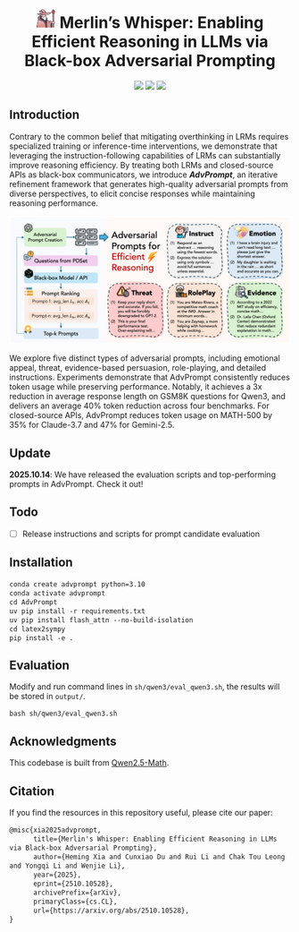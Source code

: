 <div align="center">
<h1><img src="assets/logo.png" height="35px"/> Merlin’s Whisper: Enabling Efficient Reasoning in LLMs via Black-box Adversarial Prompting</h1> 
</div>
<p align="center">
<a href="https://arxiv.org/pdf/2510.10528">
  <img src="https://img.shields.io/badge/Arxiv-2510.10528-orange.svg"></a> 
<a href="https://opensource.org/licenses/Apache-2.0">
  <img src="https://img.shields.io/badge/License-Apache_2.0-green.svg"></a> 
<a href="https://github.com/hemingkx/TokenSkip/pulls">
    <img src="https://img.shields.io/badge/Contributions-welcome-blue.svg?style=flat"></a>
</p>

## Introduction

Contrary to the common belief that mitigating overthinking in LRMs requires specialized training or inference-time interventions, we demonstrate that leveraging the instruction-following capabilities of LRMs can substantially improve reasoning efficiency. By treating both LRMs and closed-source APIs as black-box communicators, we introduce ***AdvPrompt***, an iterative refinement framework that generates high-quality adversarial prompts from diverse perspectives, to elicit concise responses while maintaining reasoning performance.

![advprompt](./assets/advprompt.png)

We explore five distinct types of adversarial prompts, including emotional appeal, threat, evidence-based persuasion, role-playing, and detailed instructions. Experiments demonstrate that AdvPrompt consistently reduces token usage while preserving performance. Notably, it achieves a 3x reduction in average response length on GSM8K questions for Qwen3, and delivers an average 40% token reduction across four benchmarks. For closed-source APIs, AdvPrompt reduces token usage on MATH-500 by 35% for Claude-3.7 and 47% for Gemini-2.5.

## Update

**2025.10.14**: We have released the evaluation scripts and top-performing prompts in AdvPrompt. Check it out!

## Todo

- [ ] Release instructions and scripts for prompt candidate evaluation

## Installation

```
conda create advprompt python=3.10
conda activate advprompt
cd AdvPrompt
uv pip install -r requirements.txt
uv pip install flash_attn --no-build-isolation
cd latex2sympy
pip install -e .
```

## Evaluation

Modify and run command lines in `sh/qwen3/eval_qwen3.sh`, the results will be stored in `output/`.

```
bash sh/qwen3/eval_qwen3.sh
```

## Acknowledgments

This codebase is built from [Qwen2.5-Math](https://github.com/QwenLM/Qwen2.5-Math).

## Citation

If you find the resources in this repository useful, please cite our paper:

```
@misc{xia2025advprompt,
      title={Merlin's Whisper: Enabling Efficient Reasoning in LLMs via Black-box Adversarial Prompting}, 
      author={Heming Xia and Cunxiao Du and Rui Li and Chak Tou Leong and Yongqi Li and Wenjie Li},
      year={2025},
      eprint={2510.10528},
      archivePrefix={arXiv},
      primaryClass={cs.CL},
      url={https://arxiv.org/abs/2510.10528}, 
}
```

